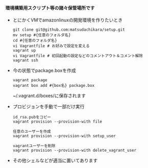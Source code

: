 #### 環境構築用スクリプト等の諸々保管場所です

* とにかくVMでamazonlinuxの開発環境を作りたいとき
   ```
   git clone git@github.com:matsudachikara/setup.git
   mv setup #{任意のフォルダ名}
   cd #{任意のフォルダ名}
   vi Vagrantfile # お好みで設定を変える
   vagrant up
   vi Vagrantfile # 初回起動の設定などのコメントアウト＆コメント解除
   vagrant ssh
   ```
* 今の状態でpackage.boxを作成
    ```
    vagrant package
    vagrant box add #{box名} package.box

    ```
    ~/.vagrant.d/boxes/に保存されます

* プロビジョンを手動で一部だけ実行
    ```
    id_rsa.pubをコピー
    vagrant provision --provision-with file
    ```
    ```
    任意のユーザーを作成
    vagrant provision --provision-with setup_user
    ```
    ```
    vagrantユーザーを削除
    vagrant provision --provision-with delete_vagrant_user
    ```


* その他シェルなどが適当に置いてあります